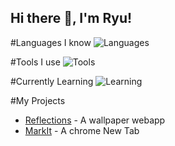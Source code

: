 ## Hi there 👋, I'm Ryu!

#Languages I know
![Languages](https://skillicons.dev/icons?i=java,cs,python,html,css,js&theme=dark&perline=3)

#Tools I use
![Tools](https://skillicons.dev/icons?i=linux,vscodium,obsidian&theme=dark&perline=3)

#Currently Learning
![Learning](https://skillicons.dev/icons?i=dart,flutter,androidstudio&theme=dark&perline=3)

#My Projects
- [Reflections](https://reflections-rust.vercel.app/ "Reflections") - A wallpaper webapp
- [MarkIt](https://chromewebstore.google.com/detail/markit-because-you-can-an/poodiebhkidejeeafpfjeahhncennbed "MarkIt") - A chrome New Tab
